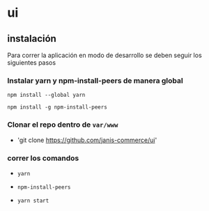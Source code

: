 # ui

## instalación

Para correr la aplicación en modo de desarrollo se deben seguir los siguientes pasos

### Instalar yarn y npm-install-peers de manera global

`npm install --global yarn`

`npm install -g npm-install-peers`

### Clonar el repo dentro de `var/www`

- 'git clone https://github.com/janis-commerce/ui'

### correr los comandos

- `yarn`

- `npm-install-peers`

- `yarn start`

